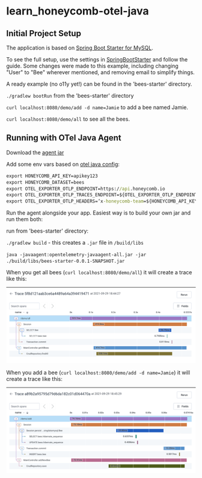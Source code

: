 # learn_honeycomb-otel-java

## Initial Project Setup

The application is based on [Spring Boot Starter for MySQL](https://spring.io/guides/gs/accessing-data-mysql/).

To see the full setup, use the settings in [SpringBootStarter](/SpringBootStarter.md) and follow the guide. Some changes were made to this example, including changing "User" to "Bee" wherever mentioned, and removing email to simplify things.

A ready example (no o11y yet!) can be found in the 'bees-starter' directory.

`./gradlew bootRun` from the 'bees-starter' directory

`curl localhost:8080/demo/add -d name=Jamie` to add a bee named Jamie.

`curl localhost:8080/demo/all` to see all the bees.

## Running with OTel Java Agent

Download the [agent jar](https://github.com/open-telemetry/opentelemetry-java-instrumentation/releases/latest/download/opentelemetry-javaagent-all.jar)

Add some env vars based on [otel java config](https://github.com/open-telemetry/opentelemetry-java/blob/main/sdk-extensions/autoconfigure/README.md#otlp-exporter-both-span-and-metric-exporters):

```cmd
export HONEYCOMB_API_KEY=apikey123
export HONEYCOMB_DATASET=bees
export OTEL_EXPORTER_OTLP_ENDPOINT=https://api.honeycomb.io
export OTEL_EXPORTER_OTLP_TRACES_ENDPOINT=${OTEL_EXPORTER_OTLP_ENDPOINT}
export OTEL_EXPORTER_OTLP_HEADERS=‘x-honeycomb-team=${HONEYCOMB_API_KEY},x-honeycomb-dataset=${HONEYCOMB_DATASET}’
```

Run the agent alongside your app. Easiest way is to build your own jar and run them both:

run from 'bees-starter' directory:

`./gradlew build` - this creates a `.jar` file in `/build/libs`

`java -javaagent:opentelemetry-javaagent-all.jar -jar ./build/libs/bees-starter-0.0.1-SNAPSHOT.jar`

When you get all bees (`curl localhost:8080/demo/all`) it will create a trace like this:

![Vanilla OTel Agent Trace - Demo / All](/vanilla-otel-agent-trace-all.png)

When you add a bee (`curl localhost:8080/demo/add -d name=Jamie`) it will create a trace like this:

![Vanilla OTel Agent Trace - Demo / Add](/vanilla-otel-agent-trace-add.png)
